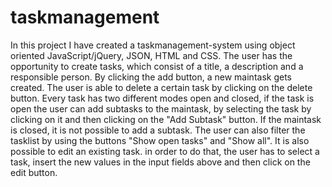 # taskmanagement

In this project I have created a taskmanagement-system using object oriented JavaScript/jQuery, JSON, HTML and CSS. The user has the opportunity to create tasks, which consist of a title, a description and a responsible person. By clicking the add button, a new maintask gets created. The user is able to delete a certain task by clicking on the delete button. Every task has two different modes open and closed, if the task is open the user can add subtasks to the maintask, by selecting the task by clicking on it and then clicking on the "Add Subtask" button. If the maintask is closed, it is not possible to add a subtask. The user can also filter the tasklist by using the buttons "Show open tasks" and "Show all". It is also possible to edit an existing task. in order to do that, the user has to select a task, insert the new values in the input fields above and then click on the edit button.

